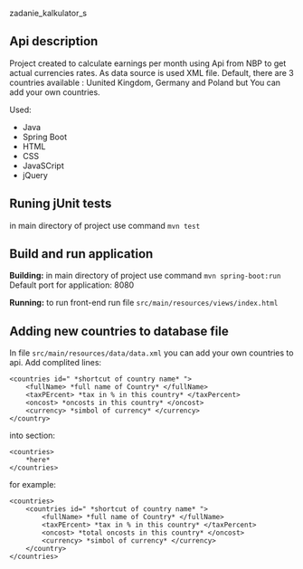 zadanie_kalkulator_s

## Api description

Project created to calculate earnings per month using Api from NBP to get actual currencies rates.
As data source is used XML file. Default, there are 3 countries available : Uunited Kingdom, Germany and Poland but You can add your own countries.

Used:
 - Java
 - Spring Boot
 - HTML
 - CSS
 - JavaSCript
 - jQuery


## Runing jUnit tests

in main directory of project use command `mvn test`


## Build and run application

**Building:** 
in main directory of project use command `mvn spring-boot:run`
Default port for application: 8080

**Running:**
to run front-end run file `src/main/resources/views/index.html`


## Adding new countries to database file
In file `src/main/resources/data/data.xml` you can add your own countries to api.
Add complited lines:
```
<countries id=" *shortcut of country name* ">
	<fullName> *full name of Country* </fullName>
	<taxPErcent> *tax in % in this country* </taxPercent>
	<oncost> *oncosts in this country* </oncost>
	<currency> *simbol of currency* </currency>
</country>
```

into section:
```
<countries>
	*here*
</countries>
```

for example:
```
<countries>
	<countries id=" *shortcut of country name* ">
		<fullName> *full name of Country* </fullName>
		<taxPErcent> *tax in % in this country* </taxPercent>
		<oncost> *total oncosts in this country* </oncost>
		<currency> *simbol of currency* </currency>
	</country>
</countries>
```
